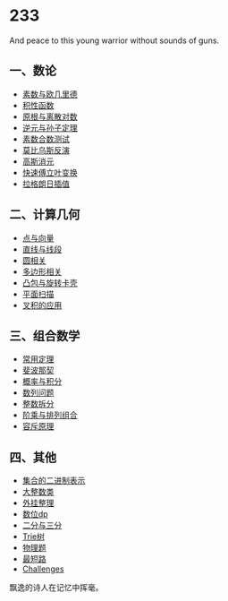 233
======

And peace to this young warrior without sounds of guns.
## 一、数论
* [素数与欧几里德](/Number%20Theory/素数与欧几里德.md)
* [积性函数](/Number%20Theory/积性函数.md)
* [原根与离散对数](/Number%20Theory/原根与离散对数.md)
* [逆元与孙子定理](/Number%20Theory/逆元与孙子定理.md)
* [素数合数测试](/Number%20Theory/素数合数测试.md)
* [莫比乌斯反演](/Number%20Theory/莫比乌斯反演.md)
* [高斯消元](/Number%20Theory/高斯消元.md)
* [快速傅立叶变换](/Number%20Theory/快速傅立叶变换.md)
* [拉格朗日插值](/Number%20Theory/拉格朗日插值.md)

## 二、计算几何
* [点与向量](/Geometry/Point.h)
* [直线与线段](/Geometry/Line.h)
* [圆相关](/Geometry/Circle.h)
* [多边形相关](/Geometry/Polygon.h)
* [凸包与旋转卡壳](/Geometry/凸包与旋转卡壳.md)
* [平面扫描](/Geometry/平面扫描.md)
* [叉积的应用](/Geometry/叉积的应用.md)

## 三、组合数学
* [常用定理](/Combinatorics/常用定理.md)
* [斐波那契](/Combinatorics/斐波那契.md)
* [概率与积分](/Combinatorics/概率与积分.md)
* [数列问题](/Combinatorics/数列问题.md)
* [整数拆分](/Combinatorics/整数拆分.md)
* [阶乘与排列组合](/Combinatorics/阶乘与排列组合.md)
* [容斥原理](/Combinatorics/容斥原理.md)

## 四、其他
* [集合的二进制表示](/other/集合的二进制表示.md)
* [大整数类](/other/大整数类.md)
* [外挂整理](/other/外挂整理.md)
* [数位dp](/other/数位dp.md)
* [二分与三分](/other/二分与三分.md)
* [Trie树](/other/Trie树.md)
* [物理题](/other/物理题.md)
* [最短路](/other/最短路.md)
* [Challenges](/Challenges)

飘逸的诗人在记忆中挥毫。
